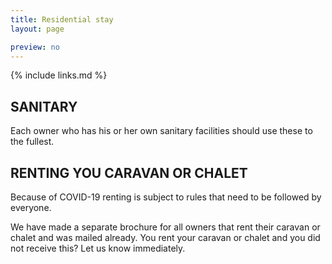 ```yaml
---
title: Residential stay
layout: page

preview: no
---
```


{% include links.md %}

## SANITARY

Each owner who has his or her own sanitary facilities should use these to the fullest. 

## RENTING YOU CARAVAN OR CHALET

Because of COVID-19 renting is subject to rules that need to be followed by everyone. 

We have made a separate brochure for all owners that rent their caravan or chalet and was mailed already. You rent your caravan or chalet and you did not receive this? Let us know immediately. 